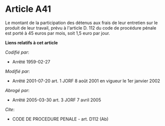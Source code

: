 # Article A41

Le montant de la participation des détenus aux frais de leur entretien sur le produit de leur travail, prévu à l'article D.
112 du code de procédure pénale est porté à 45 euros par mois, soit 1,5 euro par jour.

**Liens relatifs à cet article**

_Codifié par_:

  - Arrêté 1959-02-27

_Modifié par_:

  - Arrêté 2001-07-20 art. 1 JORF 8 août 2001 en vigueur le 1er   janvier 2002

_Abrogé par_:

  - Arrêté 2005-03-30 art. 3 JORF 7 avril 2005

_Cite_:

  - CODE DE PROCEDURE PENALE - art. D112 (Ab)
